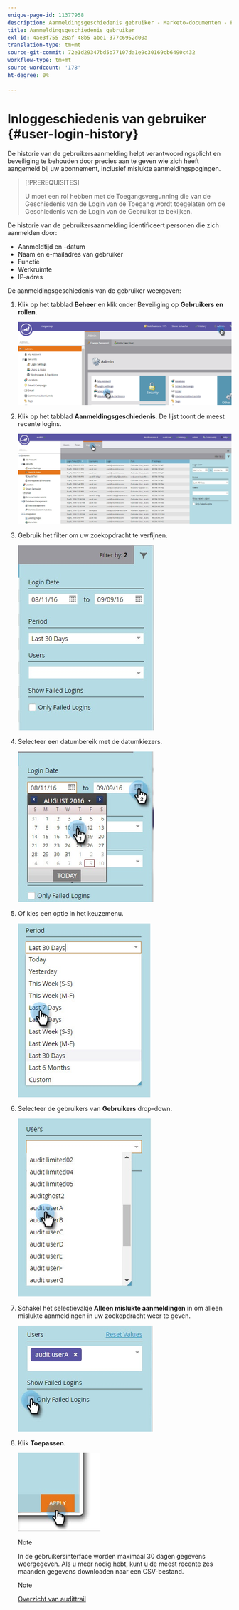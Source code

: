 ```yaml
---
unique-page-id: 11377958
description: Aanmeldingsgeschiedenis gebruiker - Marketo-documenten - Productdocumentatie
title: Aanmeldingsgeschiedenis gebruiker
exl-id: 4ae3f755-28af-48b5-abe1-377c6952d00a
translation-type: tm+mt
source-git-commit: 72e1d29347bd5b77107da1e9c30169cb6490c432
workflow-type: tm+mt
source-wordcount: '178'
ht-degree: 0%

---
```


# Inloggeschiedenis van gebruiker {#user-login-history}

De historie van de gebruikersaanmelding helpt verantwoordingsplicht en beveiliging te behouden door precies aan te geven wie zich heeft aangemeld bij uw abonnement, inclusief mislukte aanmeldingspogingen.

>[!PREREQUISITES]
>
>U moet een rol hebben met de Toegangsvergunning die van de Geschiedenis van de Login van de Toegang wordt toegelaten om de Geschiedenis van de Login van de Gebruiker te bekijken.

De historie van de gebruikersaanmelding identificeert personen die zich aanmelden door:

* Aanmeldtijd en -datum
* Naam en e-mailadres van gebruiker
* Functie
* Werkruimte
* IP-adres

De aanmeldingsgeschiedenis van de gebruiker weergeven:

1. Klik op het tabblad **Beheer** en klik onder Beveiliging op **Gebruikers en rollen**.

   ![](assets/image2016-7-12-9-3a2-3a31.png)

1. Klik op het tabblad **Aanmeldingsgeschiedenis**. De lijst toont de meest recente logins.

   ![](assets/login-history-tab.jpg)

1. Gebruik het filter om uw zoekopdracht te verfijnen.

   ![](assets/filter-main.jpg)

1. Selecteer een datumbereik met de datumkiezers.

   ![](assets/select-date-range-hand.jpg)

1. Of kies een optie in het keuzemenu.

   ![](assets/filter-select-from-dropdown.jpg)

1. Selecteer de gebruikers van **Gebruikers** drop-down.

   ![](assets/user-dropdown.jpg)

1. Schakel het selectievakje **Alleen mislukte aanmeldingen** in om alleen mislukte aanmeldingen in uw zoekopdracht weer te geven.

   ![](assets/only-failed-logins.jpg)

1. Klik **Toepassen**.

   ![](assets/click-apply-real.jpg)

   >[!NOTE]
   >
   >In de gebruikersinterface worden maximaal 30 dagen gegevens weergegeven. Als u meer nodig hebt, kunt u de meest recente zes maanden gegevens downloaden naar een CSV-bestand.

   >[!NOTE]
   >
   >[Overzicht van audittrail](/help/marketo/product-docs/administration/audit-trail/audit-trail-overview.md)
